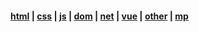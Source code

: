 #### [html](html) | [css](css) | [js](js) | [dom](dom) | [net](net) | [vue](vue) | [other](other) | [mp](mp)

